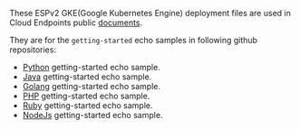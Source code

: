
These ESPv2 GKE(Google Kubernetes Engine) deployment files are used in Cloud Endpoints public [documents](https://cloud.google.com/endpoints/docs/openapi/tutorials).

They are for the `getting-started` echo samples in following github repositories:
* [Python](https://github.com/GoogleCloudPlatform/python-docs-samples/blob/master/endpoints/getting-started) getting-started echo sample.
* [Java](https://github.com/GoogleCloudPlatform/java-docs-samples/blob/master/endpoints/getting-started) getting-started echo sample.
* [Golang](https://github.com/GoogleCloudPlatform/golang-docs-samples/blob/master/endpoints/getting-started) getting-started echo sample.
* [PHP](https://github.com/GoogleCloudPlatform/php-docs-samples/blob/master/endpoints/getting-started) getting-started echo sample.
* [Ruby](https://github.com/GoogleCloudPlatform/ruby-docs-samples/blob/master/endpoints/getting-started) getting-started echo sample.
* [NodeJs](https://github.com/GoogleCloudPlatform/nodejs-docs-samples/blob/master/endpoints/getting-started) getting-started echo sample.
